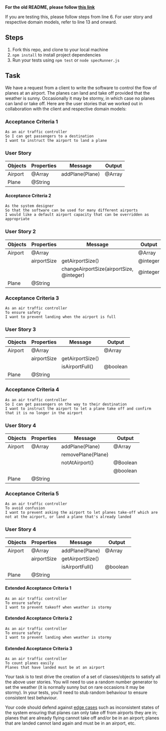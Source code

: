 **For the old README, please follow [this link](../README.md)**

If you are testing this, please follow steps from line 6.
For user story and respective domain models, refer to line 13 and onward.

Steps
-----

1. Fork this repo, and clone to your local machine
2. `npm install` to install project dependencies
3. Run your tests using `npm test` or `node specRunner.js`

Task
-----

We have a request from a client to write the software to control the flow of planes at an airport. The planes can land and take off provided that the weather is sunny. Occasionally it may be stormy, in which case no planes can land or take off.  Here are the user stories that we worked out in collaboration with the client and respective domain models:

### Acceptance Criteria 1
```
As an air traffic controller
So I can get passengers to a destination
I want to instruct the airport to land a plane
```
### User Story

| Objects | Properties | Message         | Output |
| ------- | ---------- | --------------- | ------ |
| Airport | @Array     | addPlane(Plane) | @Array |
| Plane   | @String    |                 |        |

#### Acceptance Criteria 2
```
As the system designer
So that the software can be used for many different airports
I would like a default airport capacity that can be overridden as appropriate
```

### User Story 2

| Objects | Properties  | Message                                  | Output   |
| ------- | ----------- | ---------------------------------------- | -------- |
| Airport | @Array      |                                          | @Array   |
|         | airportSize | getAirportSize()                         | @integer |
|         |             | changeAirportSize(airportSize, @integer) | @integer |
| Plane   | @String     |                                          |          |

### Acceptance Criteria 3
```
As an air traffic controller
To ensure safety
I want to prevent landing when the airport is full
```

### User Story 3
| Objects | Properties  | Message          | Output   |
| ------- | ----------- | ---------------- | -------- |
| Airport | @Array      |                  | @Array   |
|         | airportSize | getAirportSize() |          |
|         |             | isAirportFull()  | @boolean |
| Plane   | @String     |                  |          |

### Acceptance Criteria 4
```
As an air traffic controller
So I can get passengers on the way to their destination
I want to instruct the airport to let a plane take off and confirm that it is no longer in the airport
```

### User Story 4
| Objects | Properties | Message            | Output   |
| ------- | ---------- | ------------------ | -------- |
| Airport | @Array     | addPlane(Plane)    | @Array   |
|         |            | removePlane(Plane) |          |
|         |            | notAtAirport()     | @Boolean |
|         |            |                    | @boolean |
| Plane   | @String    |                    |          |

### Acceptance Criteria 5
```
As an air traffic controller
To avoid confusion
I want to prevent asking the airport to let planes take-off which are not at the airport, or land a plane that's already landed
```

### User Story 4
| Objects | Properties  | Message          | Output   |
| ------- | ----------- | ---------------- | -------- |
| Airport | @Array      | addPlane(Plane)  | @Array   |
|         | airportSize | getAirportSize() |          |
|         |             | isAirportFull()  | @boolean |
| Plane   | @String     |                  |          |

#### Extended Acceptance Criteria 1
```
As an air traffic controller
To ensure safety
I want to prevent takeoff when weather is stormy
```
#### Extended Acceptance Criteria 2
```
As an air traffic controller
To ensure safety
I want to prevent landing when weather is stormy
```
#### Extended Acceptance Criteria 3
```
As an air traffic controller
To count planes easily
Planes that have landed must be at an airport
```

Your task is to test drive the creation of a set of classes/objects to satisfy all the above user stories. You will need to use a random number generator to set the weather (it is normally sunny but on rare occasions it may be stormy). In your tests, you'll need to stub random behaviour to ensure consistent test behaviour.

Your code should defend against [edge cases](http://programmers.stackexchange.com/questions/125587/what-are-the-difference-between-an-edge-case-a-corner-case-a-base-case-and-a-b) such as inconsistent states of the system ensuring that planes can only take off from airports they are in; planes that are already flying cannot take off and/or be in an airport; planes that are landed cannot land again and must be in an airport, etc.
